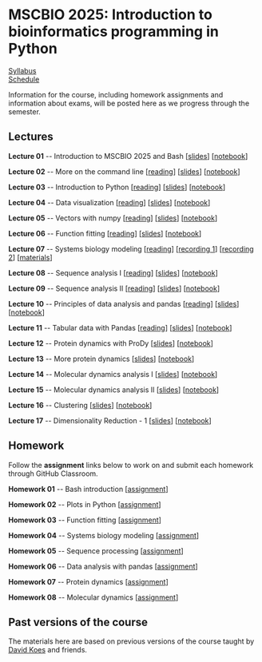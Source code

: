# MSCBIO 2025: Introduction to bioinformatics programming in Python

[Syllabus](./syllabus.html)  
[Schedule](./schedule.html)  

<!--
[Midterm](./midterm.html) [[assignment](https://classroom.github.com/a/5P1QmhuO)]
[Final](./final.html) [[assignment](https://classroom.github.com/a/d-TJGen3)]
-->

Information for the course, including homework assignments and information about exams, will be posted here as we progress through the semester.


## Lectures

**Lecture 01** -- Introduction to MSCBIO 2025 and Bash [[slides](https://mscbio2025-2024.github.io/lectures/lecture-01-bash.slides.html)] [[notebook](https://mscbio2025-2024.github.io/lectures/lecture-01-bash.ipynb)] <!-- 08/27 -->

**Lecture 02** -- More on the command line [[reading](https://www.freecodecamp.org/news/linux-command-line-tutorial/)] [[slides](https://mscbio2025-2024.github.io/lectures/lecture-02-bash2.slides.html)] [[notebook](https://mscbio2025-2024.github.io/lectures/lecture-02-bash2.ipynb)] <!-- 08/29 -->

**Lecture 03** -- Introduction to Python [[reading](https://wiki.python.org/moin/BeginnersGuide/NonProgrammers)] [[slides](https://mscbio2025-2024.github.io/lectures/lecture-03-python.slides.html)] [[notebook](https://mscbio2025-2024.github.io/lectures/lecture-03-python.ipynb)] <!-- 09/03 -->

**Lecture 04** -- Data visualization [[reading](https://thepythoncodingbook.com/basics-of-data-visualisation-in-python-using-matplotlib/)] [[slides](https://mscbio2025-2024.github.io/lectures/lecture-04-plot.slides.html)] [[notebook](https://mscbio2025-2024.github.io/lectures/lecture-04-plot.ipynb)] <!-- 09/05 -->

**Lecture 05** -- Vectors with numpy [[reading](https://numpy.org/doc/stable/user/absolute_beginners.html)] [[slides](https://mscbio2025-2024.github.io/lectures/lecture-05-numpy.slides.html)] [[notebook](https://mscbio2025-2024.github.io/lectures/lecture-05-numpy.ipynb)] <!-- 09/10 -->

**Lecture 06** -- Function fitting [[reading](https://www.askpython.com/python/examples/curve-fitting-in-python)]  [[slides](https://mscbio2025-2024.github.io/lectures/lecture-06-fitting.slides.html)] [[notebook](https://mscbio2025-2024.github.io/lectures/lecture-06-fitting.ipynb)] <!-- 09/12 -->

**Lecture 07** -- Systems biology modeling [[reading](http://bionetgen.org/)] [[recording 1](https://pitt.hosted.panopto.com/Panopto/Pages/Viewer.aspx?id=d95c2bea-0d24-442a-9c52-b1ee0150ab99)] [[recording 2](https://pitt.hosted.panopto.com/Panopto/Pages/Viewer.aspx?id=4882eee3-c754-44c3-b3ce-b1f00108addb)] [[materials](https://github.com/jrfaeder/RBM_Intro_BioNetGen)] <!--  09/17 -->

**Lecture 08** -- Sequence analysis I [[reading](https://biopython-tutorial.readthedocs.io/en/latest/notebooks/02%20-%20Quick%20Start.html)] [[slides](https://mscbio2025-2024.github.io/lectures/lecture-08-sequence.slides.html)] [[notebook](https://mscbio2025-2024.github.io/lectures/lecture-08-sequence.ipynb)] <!-- 09/19 -->

**Lecture 09** -- Sequence analysis II [[reading](https://biopython-tutorial.readthedocs.io/en/latest/notebooks/14%20-%20Sequence%20motif%20analysis%20using%20Bio.motifs.html)] [[slides](https://mscbio2025-2024.github.io/lectures/lecture-09-sequence2.slides.html)] [[notebook](https://mscbio2025-2024.github.io/lectures/lecture-09-sequence2.ipynb)] <!-- 09/24 -->

**Lecture 10** -- Principles of data analysis and pandas [[reading](https://github.com/swcarpentry/good-enough-practices-in-scientific-computing)]  [[slides](https://mscbio2025-2024.github.io/lectures/lecture-10-pandas.slides.html)] [[notebook](https://mscbio2025-2024.github.io/lectures/lecture-10-pandas.ipynb)] <!-- 09/26 -->

**Lecture 11** -- Tabular data with Pandas [[reading](https://aeturrell.github.io/python4DS/data-tidy.html)] [[slides](https://mscbio2025-2024.github.io/lectures/lecture-11-pandas2.slides.html)] [[notebook](https://mscbio2025-2024.github.io/lectures/lecture-11-pandas2.ipynb)] <!-- 10/01 -->

**Lecture 12** -- Protein dynamics with ProDy [[slides](https://mscbio2025-2024.github.io/lectures/lecture-12-prody.slides.html)] [[notebook](https://mscbio2025-2024.github.io/lectures/lecture-12-prody.ipynb)] <!-- 10/03 -->

**Lecture 13** -- More protein dynamics [[slides](https://mscbio2025-2024.github.io/lectures/lecture-13-prody2.slides.html)] [[notebook](https://mscbio2025-2024.github.io/lectures/lecture-13-prody2.ipynb)] <!-- 10/08 -->

**Lecture 14** -- Molecular dynamics analysis I [[slides](https://mscbio2025-2024.github.io/lectures/lecture-14-md.slides.html)] [[notebook](https://mscbio2025-2024.github.io/lectures/lecture-14-md.ipynb)] <!-- 10/10 -->

**Lecture 15** -- Molecular dynamics analysis II [[slides](https://mscbio2025-2024.github.io/lectures/lecture-15-md2.slides.html)] [[notebook](https://mscbio2025-2024.github.io/lectures/lecture-15-md2.ipynb)] <!-- 10/15 -->

**Lecture 16** -- Clustering [[slides](https://mscbio2025-2024.github.io/lectures/lecture-16-clustering.slides.html)] [[notebook](https://mscbio2025-2024.github.io/lectures/lecture-16-clustering.ipynb)]

**Lecture 17** -- Dimensionality Reduction - 1 [[slides](https://mscbio2025-2024.github.io/lectures/lecture17-dimred-1.slides.html)] [[notebook](https://mscbio2025-2024.github.io/lectures/lecture17-dimred-1.ipynb)]

## Homework

Follow the **assignment** links below to work on and submit each homework through GitHub Classroom.

**Homework 01** -- Bash introduction [[assignment](https://classroom.github.com/a/O8vqF3DV)]  

**Homework 02** -- Plots in Python [[assignment](https://classroom.github.com/a/gW2l8j1F)]  

**Homework 03** -- Function fitting [[assignment](https://classroom.github.com/a/iQEf8KZw)]  

**Homework 04** -- Systems biology modeling [[assignment](https://classroom.github.com/a/8e2DkUpP)]  

**Homework 05** -- Sequence processing [[assignment](https://classroom.github.com/a/f0ZY5SdB)]  

**Homework 06** -- Data analysis with pandas [[assignment](https://classroom.github.com/a/4UvZ1WOs)]  

**Homework 07** -- Protein dynamics [[assignment](https://classroom.github.com/a/lnOvRKgq)]  

**Homework 08** -- Molecular dynamics [[assignment](https://classroom.github.com/a/5UgZtuEk)]  


## Past versions of the course

The materials here are based on previous versions of the course taught by [David Koes](https://bits.csb.pitt.edu/) and friends. 
